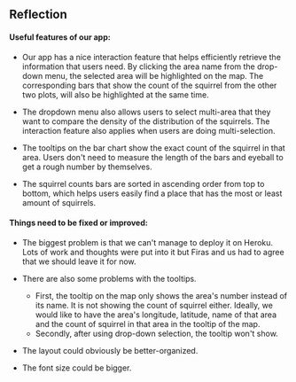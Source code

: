 ## Reflection
#### Useful features of our app:
- Our app has a nice interaction feature that helps efficiently retrieve the information that users need. By clicking the area name from the drop-down menu, the selected area will be highlighted on the map. The corresponding bars that show the count of the squirrel from the other two plots, will also be highlighted at the same time. 

- The dropdown menu also allows users to select multi-area that they want to compare the density of the distribution of the squirrels. The interaction feature also applies when users are doing multi-selection.

- The tooltips on the bar chart show the exact count of the squirrel in that area. Users don't need to measure the length of the bars and eyeball to get a rough number by themselves.

- The squirrel counts bars are sorted in ascending order from top to bottom, which helps users easily find a place that has the most or least amount of squirrels.

#### Things need to be fixed or improved:  
- The biggest problem is that we can't manage to deploy it on Heroku. Lots of work and thoughts were put into it but Firas and us had to agree that we should leave it for now.  

- There are also some problems with the tooltips.   
    - First, the tooltip on the map only shows the area's number instead of its name. It is not showing the count of squirrel either. Ideally, we would like to have the area's longitude, latitude, name of that area and the count of squirrel in that area in the tooltip of the map.
    - Secondly, after using drop-down selection, the tooltip won't show.    

- The layout could obviously be better-organized.   

- The font size could be bigger.

